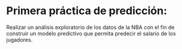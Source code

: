 # Primera práctica de predicción:
Realizar un análisis exploratorio de los datos de la NBA con el fin de construir un modelo predictivo que permita predecir el salario de los jugadores. 